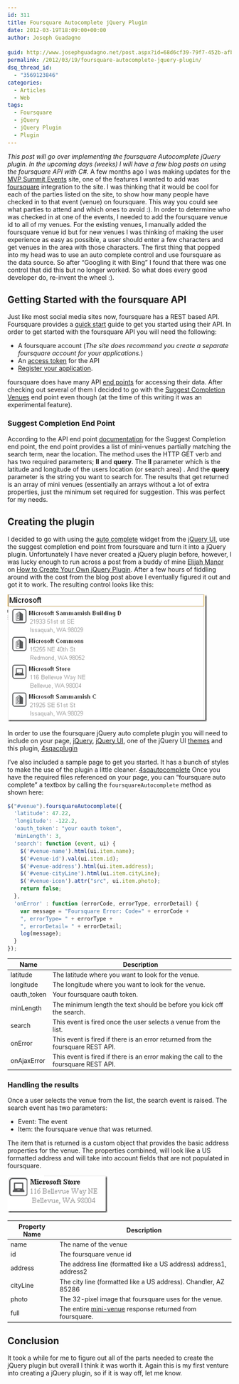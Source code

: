 ```yaml
---
id: 311
title: Foursquare Autocomplete jQuery Plugin
date: 2012-03-19T18:09:00+00:00
author: Joseph Guadagno

guid: http://www.josephguadagno.net/post.aspx?id=68d6cf39-79f7-452b-afb5-23042da75abe
permalink: /2012/03/19/foursquare-autocomplete-jquery-plugin/
dsq_thread_id:
  - "3569123846"
categories:
  - Articles
  - Web
tags:
  - Foursquare
  - jQuery
  - jQuery Plugin
  - Plugin
---
```


_This post will go over implementing the foursquare Autocomplete jQuery plugin. In the upcoming days (weeks) I will have a few blog posts on using the foursquare API with C#._ A few months ago I was making updates for the [MVP Summit Events](http://www.mvpsummitevents.info "MVP Summit Events") site, one of the features I wanted to add was [foursquare](http://www.foursquare.com) integration to the site. I was thinking that it would be cool for each of the parties listed on the site, to show how many people have checked in to that event (venue) on foursquare. This way you could see what parties to attend and which ones to avoid :). In order to determine who was checked in at one of the events, I needed to add the foursquare venue id to all of my venues. For the existing venues, I manually added the foursquare venue id but for new venues I was thinking of making the user experience as easy as possible, a user should enter a few characters and get venues in the area with those characters. The first thing that popped into my head was to use an auto complete control and use foursquare as the data source. So after “Googling it with Bing” I found that there was one control that did this but no longer worked. So what does every good developer do, re-invent the wheel :).

## Getting Started with the foursquare API

Just like most social media sites now, foursquare has a REST based API. Foursquare provides a [quick start](https://developer.foursquare.com/overview/) guide to get you started using their API. In order to get started with the foursquare API you will need the following:

* A foursquare account (_The site does recommend you create a separate foursquare account for your applications._)
* An [access token](https://developer.foursquare.com/overview/auth) for the API
* [Register your application](https://foursquare.com/oauth).

foursquare does have many API [end points](https://developer.foursquare.com/docs/) for accessing their data. After checking out several of them I decided to go with the [Suggest Completion Venues](https://developer.foursquare.com/docs/venues/suggestcompletion) end point even though (at the time of this writing it was an experimental feature).

### Suggest Completion End Point

According to the API end point [documentation](https://developer.foursquare.com/docs/venues/suggestcompletion) for the Suggest Completion end point, the end point provides a list of mini-venues partially matching the search term, near the location. The method uses the HTTP GET verb and has two required parameters; **ll** and **query**. The **ll** parameter which is the latitude and longitude of the users location (or search area) . And the **query** parameter is the string you want to search for. The results that get returned is an array of mini venues (essentially an arrays without a lot of extra properties, just the minimum set required for suggestion. This was perfect for my needs.

## Creating the plugin

I decided to go with using the [auto complete](http://jqueryui.com/demos/autocomplete/) widget from the [jQuery UI](http://jqueryui.com/), use the suggest completion end point from foursquare and turn it into a jQuery plugin. Unfortunately I have never created a jQuery plugin before, however, I was lucky enough to run across a post from a buddy of mine [Elijah Manor](http://elijahmanor.com/) on [How to Create Your Own jQuery Plugin](http://msdn.microsoft.com/en-us/scriptjunkie/ff608209). After a few hours of fiddling around with the cost from the blog post above I eventually figured it out and got it to work. The resulting control looks like this:

[![image](/assets/images/posts/image_thumb_7.png "image")](/assets/images/posts/image_8.png)

In order to use the foursquare jQuery auto complete plugin you will need to include on your page, [jQuery](http://docs.jquery.com/Downloading_jQuery), [jQuery UI](http://jqueryui.com/download), one of the jQuery UI [themes](http://jqueryui.com/themeroller/) and this plugin, [4sqacplugin](/assets/downloads/4sqacplugin.js)

I’ve also included a sample page to get you started. It has a bunch of styles to make the use of the plugin a little cleaner. [4sqautocomplete](/assets/downloads/4sqautocomplete.html) Once you have the required files referenced on your page, you can “foursquare auto complete” a textbox by calling the `foursquareAutocomplete` method as shown here:

```js
$("#venue").foursquareAutocomplete({
  'latitude': 47.22,
  'longitude': -122.2,
  'oauth_token': "your oauth token",
  'minLength': 3,
  'search': function (event, ui) {
    $('#venue-name').html(ui.item.name);
    $('#venue-id').val(ui.item.id);
    $('#venue-address').html(ui.item.address);
    $('#venue-cityLine').html(ui.item.cityLine);
    $('#venue-icon').attr("src", ui.item.photo);
    return false;
  },
  'onError' : function (errorCode, errorType, errorDetail) {
    var message = "Foursquare Error: Code=" + errorCode +
    ", errorType= " + errorType +
    ", errorDetail= " + errorDetail;
    log(message);
  }
});
```

|Name|Description|
|--- |--- |
|latitude|The latitude where you want to look for the venue.|
|longitude|The longitude where you want to look for the venue.|
|oauth_token|Your foursquare oauth token.|
|minLength|The minimum length the text should be before you kick off the search.|
|search|This event is fired once the user selects a venue from the list.|
|onError|This event is fired if there is an error returned from the foursquare REST API.|
|onAjaxError|This event is fired if there is an error making the call to the foursquare REST API.|

### Handling the results

Once a user selects the venue from the list, the search event is raised. The search event has two parameters:

* Event: The event
* Item: the foursquare venue that was returned.

The item that is returned is a custom object that provides the basic address properties for the venue. The properties combined, will look like a US formatted address and will take into account fields that are not populated in foursquare.

[![image](/assets/images/posts/image_thumb_8.png "image")](/assets/images/posts/image_9.png)

|Property Name|Description|
|--- |--- |
|name|The name of the venue|
|id|The foursquare venue id|
|address|The address line (formatted like a US address) address1, address2|
|cityLine|The city line (formatted like a US address). Chandler, AZ 85286|
|photo|The 32-pixel image that foursquare uses for the venue.|
|full|The entire [mini-venue](https://developer.foursquare.com/docs/venues/suggestcompletion) response returned from foursquare.|

## Conclusion

It took a while for me to figure out all of the parts needed to create the jQuery plugin but overall I think it was worth it. Again this is my first venture into creating a jQuery plugin, so if it is way off, let me know.